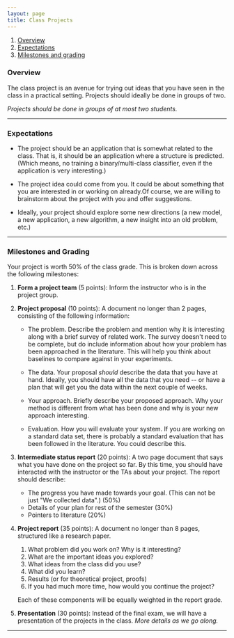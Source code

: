 ```yaml
---
layout: page
title: Class Projects
---
```


1. [Overview](#overview)
2. [Expectations](#expectations)
2. [Milestones and grading](#grading)

### Overview
<a name="overview">

The class project is an avenue for trying out ideas that you have seen
in the class in a practical setting. Projects should ideally be done
in groups of two.

*Projects should be done in groups of at most two students.*

----

### Expectations

- The project should be an application that is somewhat related to the
  class. That is, it should be an application where a structure is
  predicted. (Which means, no training a binary/multi-class
  classifier, even if the application is very interesting.)

- The project idea could come from you.  It could be about something
  that you are interested in or working on already.Of course, we are
  willing to brainstorm about the project with you and offer
  suggestions.

- Ideally, your project should explore some new directions (a new
  model, a new application, a new algorithm, a new insight into an
  old problem, etc.)

----

### Milestones and Grading
<a name="grading">

Your project is worth 50% of the class grade. This is broken down
across the following milestones:

1. **Form a project team** (5 points): Inform the instructor who is in
   the project group.

2. **Project proposal** (10 points): A document no longer than 2
   pages, consisting of the following information:

   - The problem. Describe the problem and mention why it is
     interesting along with a brief survey of related work. The survey
     doesn't need to be complete, but do include information about how
     your problem has been approached in the literature.  This will
     help you think about baselines to compare against in your
     experiments.

   - The data. Your proposal *should* describe the data that you have
     at hand. Ideally, you should have all the data that you need --
     or have a plan that will get you the data within the next couple
     of weeks.

   - Your approach. Briefly describe your proposed approach. Why your
     method is different from what has been done and why is your new
     approach interesting.

   - Evaluation. How you will evaluate your system. If you are working
     on a standard data set, there is probably a standard evaluation
     that has been followed in the literature. You could describe
     this.


3. **Intermediate status report** (20 points): A two page document
   that says what you have done on the project so far.  By this time,
   you should have interacted with the instructor or the TAs about
   your project. The report should describe:
   - The progress you have made towards your goal. (This can not be
     just "We collected data".) (50%)
   - Details of your plan for rest of the semester (30%)
   - Pointers to literature (20%)

3. **Project report** (35 points): A document no longer than 8 pages,
   structured like a research paper.
   1. What problem did you work on? Why is it interesting?
   2. What are the important ideas you explored?
   3. What ideas from the class did you use?
   4. What did you learn?
   5. Results (or for theoretical project, proofs)
   6. If you had much more time, how would you continue the project?

   Each of these components will be equally weighted in the report
   grade.

3. **Presentation** (30 points): Instead of the final exam, we will
   have a presentation of the projects in the class. *More details as
   we go along.*


---


